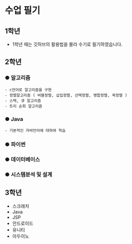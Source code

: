 # 수업 필기

## 1학년
  - 1학년 때는 깃허브의 활용법을 몰라 수기로 필기하였습니다.

## 2학년
  ### ● 알고리즘 
    - c언어로 알고리즘을 구현 
    - 정렬알고리즘 ( 버블정렬, 삽입정렬, 선택정렬, 병합정렬, 퀵정렬 )
    - 스택, 큐 알고리즘 
    - 트리 순회 알고리즘 
  ### ● Java
    - 기본적인 자바언어에 대하여 학습 
  ### ● 파이썬 
  ### ● 데이터베이스
  ### ● 시스템분석 및 설계
    
## 3학년
  - 스크래치
  - Java
  - JSP
  - 안드로이드
  - 유니티
  - 아두이노

